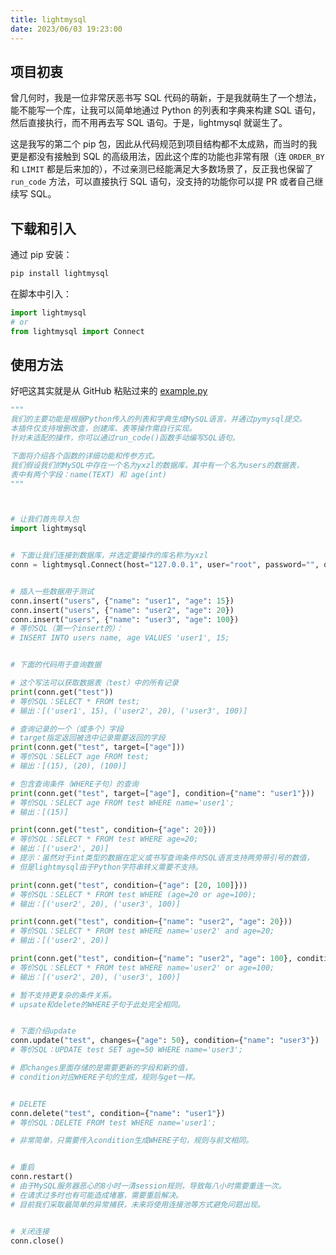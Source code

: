 ```yaml
---
title: lightmysql
date: 2023/06/03 19:23:00
---
```


## 项目初衷

曾几何时，我是一位非常厌恶书写 SQL 代码的萌新，于是我就萌生了一个想法，能不能写一个库，让我可以简单地通过 Python 的列表和字典来构建 SQL 语句，然后直接执行，而不用再去写 SQL 语句。于是，lightmysql 就诞生了。

这是我写的第二个 pip 包，因此从代码规范到项目结构都不太成熟，而当时的我更是都没有接触到 SQL 的高级用法，因此这个库的功能也非常有限（连 `ORDER_BY` 和 `LIMIT` 都是后来加的），不过亲测已经能满足大多数场景了，反正我也保留了 `run_code` 方法，可以直接执行 SQL 语句，没支持的功能你可以提 PR 或者自己继续写 SQL。

## 下载和引入

通过 pip 安装：

```bash
pip install lightmysql
```

在脚本中引入：

```python
import lightmysql
# or
from lightmysql import Connect
```

## 使用方法

好吧这其实就是从 GitHub 粘贴过来的 [example.py](https://github.com/yxzlwz/lightmysql/blob/master/example.py)

```python
"""
我们的主要功能是根据Python传入的列表和字典生成MySQL语言，并通过pymysql提交。
本插件仅支持增删改查，创建库、表等操作需自行实现。
针对未适配的操作，你可以通过run_code()函数手动编写SQL语句。

下面将介绍各个函数的详细功能和传参方式。
我们假设我们的MySQL中存在一个名为yxzl的数据库，其中有一个名为users的数据表，
表中有两个字段：name(TEXT) 和 age(int)
"""



# 让我们首先导入包
import lightmysql


# 下面让我们连接到数据库，并选定要操作的库名称为yxzl
conn = lightmysql.Connect(host="127.0.0.1", user="root", password="", database="yxzl", port=3306, charset="utf8")


# 插入一些数据用于测试
conn.insert("users", {"name": "user1", "age": 15})
conn.insert("users", {"name": "user2", "age": 20})
conn.insert("users", {"name": "user3", "age": 100})
# 等价SQL（第一个insert的）：
# INSERT INTO users name, age VALUES 'user1', 15;


# 下面的代码用于查询数据

# 这个写法可以获取数据表（test）中的所有记录
print(conn.get("test"))
# 等价SQL：SELECT * FROM test;
# 输出：[('user1', 15), ('user2', 20), ('user3', 100)]

# 查询记录的一个（或多个）字段
# target指定返回被选中记录需要返回的字段
print(conn.get("test", target=["age"]))
# 等价SQL：SELECT age FROM test;
# 输出：[(15), (20), (100)]

# 包含查询条件（WHERE子句）的查询
print(conn.get("test", target=["age"], condition={"name": "user1"}))
# 等价SQL：SELECT age FROM test WHERE name='user1';
# 输出：[(15)]

print(conn.get("test", condition={"age": 20}))
# 等价SQL：SELECT * FROM test WHERE age=20;
# 输出：[('user2', 20)]
# 提示：虽然对于int类型的数据在定义或书写查询条件时SQL语言支持两旁带引号的数值，
# 但是lightmysql由于Python字符串转义需要不支持。

print(conn.get("test", condition={"age": [20, 100]}))
# 等价SQL：SELECT * FROM test WHERE (age=20 or age=100);
# 输出：[('user2', 20), ('user3', 100)]

print(conn.get("test", condition={"name": "user2", "age": 20}))
# 等价SQL：SELECT * FROM test WHERE name='user2' and age=20;
# 输出：[('user2', 20)]

print(conn.get("test", condition={"name": "user2", "age": 100}, condition_sp="or"))
# 等价SQL：SELECT * FROM test WHERE name='user2' or age=100;
# 输出：[('user2', 20), ('user3', 100)]

# 暂不支持更复杂的条件关系。
# upsate和delete的WHERE子句于此处完全相同。


# 下面介绍update
conn.update("test", changes={"age": 50}, condition={"name": "user3"})
# 等价SQL：UPDATE test SET age=50 WHERE name='user3';

# 即changes里面存储的是需要更新的字段和新的值，
# condition对应WHERE子句的生成，规则与get一样。


# DELETE
conn.delete("test", condition={"name": "user1"})
# 等价SQL：DELETE FROM test WHERE name='user1';

# 非常简单，只需要传入condition生成WHERE子句，规则与前文相同。


# 重启
conn.restart()
# 由于MySQL服务器恶心的8小时一清session规则，导致每八小时需要重连一次。
# 在请求过多时也有可能造成堵塞，需要重启解决。
# 目前我们采取最简单的异常捕获，未来将使用连接池等方式避免问题出现。


# 关闭连接
conn.close()
```
